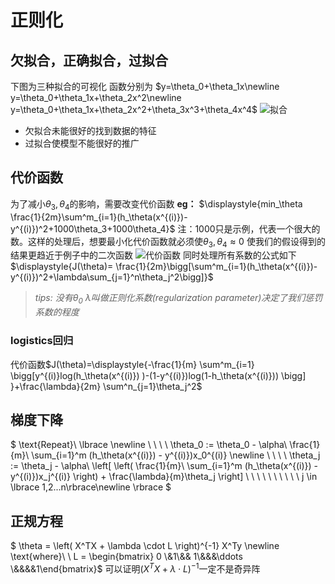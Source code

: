 # 正则化

## 欠拟合，正确拟合，过拟合

下图为三种拟合的可视化
函数分别为
$y=\theta_0+\theta_1x\newline y=\theta_0+\theta_1x+\theta_2x^2\newline y=\theta_0+\theta_1x+\theta_2x^2+\theta_3x^3+\theta_4x^4$
![拟合](https://i.loli.net/2019/12/28/G48HkRPsuacn3hT.png)

- 欠拟合未能很好的找到数据的特征
- 过拟合使模型不能很好的推广

## 代价函数

为了减小$\theta_3,\theta_4$的影响，需要改变代价函数
**eg：**
$\displaystyle{min_\theta \frac{1}{2m}\sum^m_{i=1}(h_\theta(x^{(i)})-y^{(i)})^2+1000\theta_3+1000\theta_4}$
注：1000只是示例，代表一个很大的数。这样的处理后，想要最小化代价函数就必须使$\theta_3,\theta_4\approx0$
使我们的假设得到的结果更趋近于例子中的二次函数
![代价函数](https://i.loli.net/2019/12/28/wfx7siYjc8qMUBl.png)
同时处理所有系数的公式如下
$\displaystyle{J(\theta)= \frac{1}{2m}\bigg[\sum^m_{i=1}(h_\theta(x^{(i)})-y^{(i)})^2+\lambda\sum_{j=1}^n\theta_j^2\bigg]}$
> *tips:*
> *没有$\theta_0$*
> *$\lambda$叫做正则化系数(regularization parameter)决定了我们惩罚系数的程度*

### logistics回归

代价函数$J(\theta)=\displaystyle{-\frac{1}{m} \sum^m_{i=1} \bigg[y^{(i)}log(h_\theta(x^{(i)}) )-(1-y^{(i)})log(1-h_\theta(x^{(i)}))  \bigg] }+\frac{\lambda}{2m} \sum^n_{j=1}\theta_j^2$

## 梯度下降


$ \text{Repeat}\ \lbrace \newline  \ \ \ \ \theta_0 := \theta_0 - \alpha\ \frac{1}{m}\ \sum_{i=1}^m (h_\theta(x^{(i)}) - y^{(i)})x_0^{(i)} \newline  \ \ \ \ \theta_j := \theta_j - \alpha\ \left[ \left( \frac{1}{m}\ \sum_{i=1}^m (h_\theta(x^{(i)}) - y^{(i)})x_j^{(i)} \right) + \frac{\lambda}{m}\theta_j \right] \ \ \ \ \ \ \ \ \ \ j \in \lbrace 1,2...n\rbrace\newline  \rbrace $

## 正规方程

$ \theta = \left( X^TX + \lambda \cdot L \right)^{-1} X^Ty \newline \text{where}\ \ L = \begin{bmatrix} 0  \\&1\\&& 1\\&&&\ddots \\&&&&1\end{bmatrix}$
可以证明$\left(X^TX + \lambda \cdot L \right)^{-1}$一定不是奇异阵